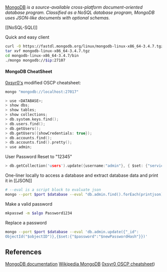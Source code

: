 [MongoDB](https://en.wikipedia.org/wiki/MongoDB) *is a source-available cross-platform document-oriented database program. Classified as a NoSQL database program, MongoDB uses JSON-like documents with optional schemas.*

[[NoSQL-SQLI]]

Quick and easy client
```bash
curl -O https://fastdl.mongodb.org/linux/mongodb-linux-x86_64-3.4.7.tgz  
tar xvf mongodb-linux-x86_64-3.4.7.tgz  
cd mongodb-linux-x86_64-3.4.7/bin  
./mongo mongodb://$ip:27107
```

#### MongoDB CheatSheet

[0xsyr0's](https://github.com/0xsyr0/OSCP#mongodb) modified OSCP cheatsheet:

```c
mongo "mongodb://localhost:27017"
```

```c
> use <DATABASE>;
> show dbs;
> show tables;
> show collections;
> db.system.keys.find();
> db.users.find();
> db.getUsers();
> db.getUsers({showCredentials: true});
> db.accounts.find();
> db.accounts.find().pretty();
> use admin;
```

User Password Reset to "12345"
```c
> db.getCollection('users').update({username:"admin"}, { $set: {"services" : { "password" : {"bcrypt" : "$2a$10$n9CM8OgInDlwpvjLKLPML.eizXIzLlRtgCh3GRLafOdR9ldAUh/KG" } } } })
```

One-liner locally to access a database and extract database data and print it in [[JSON]]
```bash
# --eval is a script block to evaluate json
mongo --port $port $database --eval "db.admin.find().forEach(printjson);"
```

Make a valid password
```bash
mkpasswd -m $algo Password1234
```

Replace a password
```bash
mongo --port $port $database --eval 'db.admin.update({"_id":  
ObjectId("$objectID")},{$set:{"$password":"$newPasswordHash"}})'
```


## References

[MongoDB documentation](https://www.mongodb.com/docs/)
[Wikipedia MongoDB](https://en.wikipedia.org/wiki/MongoDB)
[0xsyr0 OSCP cheatsheet](https://github.com/0xsyr0/OSCP#mongodb))